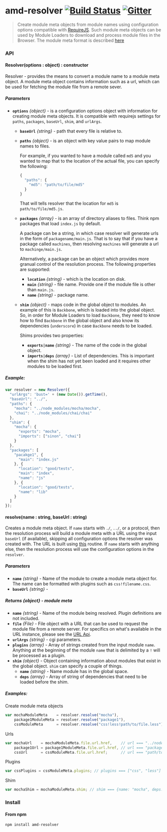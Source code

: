 # amd-resolver [![Build Status](https://travis-ci.org/MiguelCastillo/amd-resolver.svg?branch=master)](https://travis-ci.org/MiguelCastillo/amd-resolver) [![Gitter](https://badges.gitter.im/Join%20Chat.svg)](https://gitter.im/MiguelCastillo/amd-resolver?utm_source=badge&utm_medium=badge&utm_campaign=pr-badge&utm_content=badge)

>Create module meta objects from module names using configuration options compatible with [RequireJS](http://requirejs.org/docs/api.html#config). Such module meta objects can be used by Module Loaders to download and process module files in the Browser. The module meta format is described [here](#returns-object---module-meta)

### API

#### Resolver(options : object) : constructor
Resolver - provides the means to convert a module name to a module meta object. A module meta object contains information such as a url, which can be used for fetching the module file from a remote sever.

##### Parameters

- **`options`** *{object}* - is a configuration options object with information for creating module meta objects.  It is compatible with requirejs settings for `paths`, `packages`, `baseUrl`, `shim`, and `urlArgs`.
  - **`baseUrl`** *{string}* - path that every file is relative to.
  - **`paths`** *{object}* - is an object with key value pairs to map module names to files.

    For example, if you wanted to have a module called `md5` and you wanted to map that to the location of the actual file, you can specify the following:

    ``` javascript
    {
      "paths": {
        "md5": "path/to/file/md5"
      }
    }
    ```

    That will tells resolver that the location for `md5` is `path/to/file/md5.js`.

  - **`packages`** *{array}* - is an array of directory aliases to files. Think npm packages that load `index.js` by default.

    A package can be a string, in which case resolver will generate urls in the form of `packagename/main.js`. That is to say that if you have a package called `machines`, then resolving `machines` will generate a url to `machinge/main.js`.

    Alternatively, a package can be an object which provides more granual control of the resolution process. The following properties are supported:

    - **`location`** *{string}* - which is the location on disk.
    - **`main`** *{string}* - file name. Provide one if the module file is other than `main.js`.
    - **`name`** *{string}* - package name.

  - **`shim`** *{object}* - maps code in the global object to modules.  An example of this is `Backbone`, which is loaded into the global object.  So, in order for Module Loaders to load `Backbone`, they need to know how to find `Backbone` in the global object and also know its dependencies (`underscore`) in case `Backbone` needs to be loaded.

    Shims provides two properties:

    - **`exports|name`** *{string}* - The name of the code in the global object.
    - **`imports|deps`** *{array}* - List of dependencies.  This is important when the shim has not yet been loaded and it requires other modules to be loaded first.


##### Example:

``` javascript
var resolver = new Resolver({
  "urlArgs": 'bust=' + (new Date()).getTime(),
  "baseUrl": "../",
  "paths": {
    "mocha": "../node_modules/mocha/mocha",
    "chai": "../node_modules/chai/chai"
  },
  "shim": {
    "mocha": {
      "exports": "mocha",
      "imports": ["sinon", "chai"]
    }
  },
  "packages": [
    "pacakge1", {
      "main": "index.js"
    }, {
      "location": "good/tests",
      "main": "index",
      "name": "js"
    }, {
      "location": "good/tests",
      "name": "lib"
    }
  ]
});
```

#### resolve(name : string, baseUrl : string)

Creates a module meta object. If `name` starts with `./`,  `../`, or a protocol, then the resolution process will build a module meta with a URL using the input `baseUrl` (if available), skipping all configuration options the resolver was created with.  The URL is built using [this](http://nodejs.org/api/url.html#url_url_resolve_from_to) routine.  If `name` starts with anything else, then the resolution process will use the configuration options in the `resolver`.

##### Parameters

  - **`name`** *{string}* - Name of the module to create a module meta object for. The name can be formatted with plugins such as `css!filename.css`.
  - **`baseUrl`** *{string}* -

##### Returns {object} - module meta

  - **`name`** *{string}* - Name of the module being resolved. Plugin definitions are not included.
  - **`file`** *{File}* - File object with a URL that can be used to request the module file from a remote server. For specifics on what's available in the URL instance, please see the [URL Api](https://developer.mozilla.org/en-US/docs/Web/API/URL).
  - **`urlArgs`** *{string}* - cgi parameters.
  - **`plugins`** *{array}* - Array of strings created from the input module `name`. Anything at the beginning of the module `name` that is delimited by a `!` will be processed as a plugin.
  - **`shim`** *{object}* - Object containing information about modules that exist in the global object. `shim` can specify a couple of things.
    - **`name`** *{string}* - Name module has in the global space.
    - **`deps`** *{array}* - Array of string of dependencies that need to be loaded before the shim.

##### Examples:

Create module meta objects
``` javascript
var mochaModuleMeta    = resolver.resolve("mocha"),
    package1ModuleMeta = resolver.resolve("package1"),
    cssModuleMeta      = resolver.resolve("css!less!path/to/file.less");
```

Urls
``` javascript
var mochaUrl    = mochaModuleMeta.file.url.href,    // url === "../node_modules/mocha/mocha.js"
    package1Url = package1ModuleMeta.file.url.href, // url === "package1/index.js"
    cssUrl      = cssModuleMeta.file.url.href;      // url === "path/to/file.less"
```

Plugins
``` javascript
var cssPlugins = cssModuleMeta.plugins; // plugins === ["css", "less"]
```

Shim
``` javascript
var mochaShim = mochaModuleMeta.shim; // shim === {name: "mocha", deps: ["sinon", "chai"]}
```

### Install

#### From npm

```
npm install amd-resolver
```
